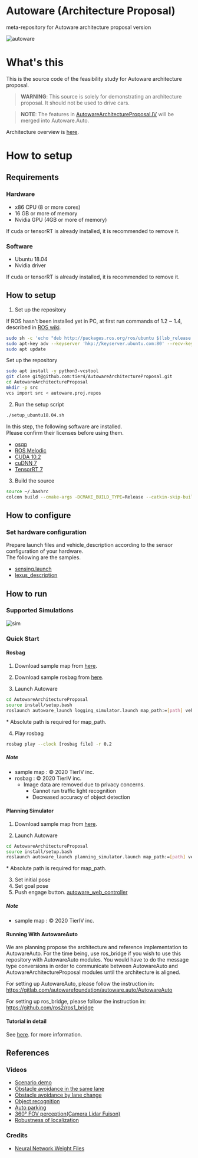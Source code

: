 # Autoware (Architecture Proposal)

meta-repository for Autoware architecture proposal version

![autoware](https://user-images.githubusercontent.com/8327598/69472442-cca50b00-0ded-11ea-9da0-9e2302aa1061.png)

# What's this

This is the source code of the feasibility study for Autoware architecture proposal.

> **WARNING**: This source is solely for demonstrating an architecture proposal. It should not be used to drive cars. 

> **NOTE**: The features in [AutowareArchitectureProposal.IV](https://github.com/tier4/AutowareArchitectureProposal.IV) will be merged into Autoware.Auto.

Architecture overview is [here](/design/Overview.md).

# How to setup

## Requirements

### Hardware

 - x86 CPU (8 or more cores)
 - 16 GB or more of memory
 - Nvidia GPU (4GB or more of memory)

If cuda or tensorRT is already installed, it is recommended to remove it.

### Software

 - Ubuntu 18.04
 - Nvidia driver
 
If cuda or tensorRT is already installed, it is recommended to remove it.

## How to setup

1. Set up the repository

If ROS hasn't been installed yet in PC, at first run commands of 1.2 ~ 1.4, described in [ROS wiki](http://wiki.ros.org/melodic/Installation/Ubuntu).

```sh
sudo sh -c 'echo "deb http://packages.ros.org/ros/ubuntu $(lsb_release -sc) main" > /etc/apt/sources.list.d/ros-latest.list'
sudo apt-key adv --keyserver 'hkp://keyserver.ubuntu.com:80' --recv-key C1CF6E31E6BADE8868B172B4F42ED6FBAB17C654
sudo apt update
```

Set up the repository

```sh
sudo apt install -y python3-vcstool
git clone git@github.com:tier4/AutowareArchitectureProposal.git
cd AutowareArchitectureProposal
mkdir -p src
vcs import src < autoware.proj.repos
```

2. Run the setup script

```sh
./setup_ubuntu18.04.sh
```

In this step, the following software are installed.  
Please confirm their licenses before using them.

- [osqp](https://github.com/oxfordcontrol/osqp/blob/master/LICENSE)
- [ROS Melodic](https://github.com/ros/ros/blob/noetic-devel/LICENSE)
- [CUDA 10.2](https://docs.nvidia.com/cuda/eula/index.html)
- [cuDNN 7](https://docs.nvidia.com/deeplearning/sdk/cudnn-sla/index.html)
- [TensorRT 7](https://docs.nvidia.com/deeplearning/sdk/tensorrt-sla/index.html)

3. Build the source

```sh
source ~/.bashrc
colcon build --cmake-args -DCMAKE_BUILD_TYPE=Release --catkin-skip-building-tests
```

## How to configure

### Set hardware configuration

Prepare launch files and vehicle_description according to the sensor configuration of your hardware.  
The following are the samples.

- [sensing.launch](https://github.com/tier4/autoware_launcher.universe/blob/master/sensing_launch/launch/sensing.launch)
- [lexus_description](https://github.com/tier4/lexus_description.iv.universe)

## How to run

### Supported Simulations

![sim](https://user-images.githubusercontent.com/8327598/79709776-0bd47b00-82fe-11ea-872e-d94ef25bc3bf.png)

### Quick Start

#### Rosbag

1. Download sample map from [here](https://drive.google.com/open?id=1ovrJcFS5CZ2H51D8xVWNtEvj_oiXW-zk).

2. Download sample rosbag from [here](https://drive.google.com/open?id=1BFcNjIBUVKwupPByATYczv2X4qZtdAeD).
3. Launch Autoware

```sh
cd AutowareArchitectureProposal
source install/setup.bash
roslaunch autoware_launch logging_simulator.launch map_path:=[path] vehicle_model:=lexus sensor_model:=aip_xx1 rosbag:=true
```

\* Absolute path is required for map_path.

4. Play rosbag

```sh
rosbag play --clock [rosbag file] -r 0.2
```

##### Note

- sample map : © 2020 TierIV inc.
- rosbag : © 2020 TierIV inc.
  - Image data are removed due to privacy concerns.
    - Cannot run traffic light recognition
    - Decreased accuracy of object detection

#### Planning Simulator

1. Download sample map from [here](https://drive.google.com/open?id=197kgRfSomZzaSbRrjWTx614le2qN-oxx).

2. Launch Autoware

```sh
cd AutowareArchitectureProposal
source install/setup.bash
roslaunch autoware_launch planning_simulator.launch map_path:=[path] vehicle_model:=lexus sensor_model:=aip_xx1
```

\* Absolute path is required for map_path.

3. Set initial pose
4. Set goal pose
5. Push engage button.
   [autoware_web_controller](http://localhost:8085/autoware_web_controller/index.html)

##### Note

- sample map : © 2020 TierIV inc.

#### Running With AutowareAuto
We are planning propose the architecture and reference implementation to AutowareAuto.
For the time being, use ros_bridge if you wish to use this repository with AutowareAuto modules.
You would have to do the message type conversions in order to communicate between AutowareAuto and AutowareArchitectureProposal modules until the architecture is aligned.

For setting up AutowareAuto, please follow the instruction in: https://gitlab.com/autowarefoundation/autoware.auto/AutowareAuto

For setting up ros_bridge, please follow the instruction in: https://github.com/ros2/ros1_bridge

#### Tutorial in detail

See [here](./docs/SimulationTutorial.md). for more information.

## References

### Videos

- [Scenario demo](https://youtu.be/kn2bIU_g0oY)
- [Obstacle avoidance in the same lane](https://youtu.be/s_4fBDixFJc)
- [Obstacle avoidance by lane change](https://youtu.be/SCIceXW9sqM)
- [Object recognition](https://youtu.be/uhhMIxe1zxQ)
- [Auto parking](https://youtu.be/e9R0F0ZJbWE)
- [360° FOV perception(Camera Lidar Fuison)](https://youtu.be/whzx-2RkVBA)
- [Robustness of localization](https://youtu.be/ydPxWB2jVnM)

### Credits

- [Neural Network Weight Files](./docs/Credits.md)
